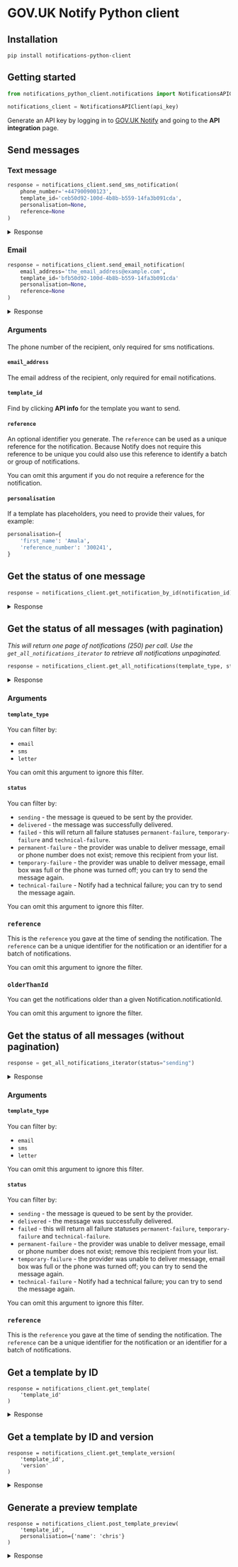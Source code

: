 # GOV.UK Notify Python client

## Installation

```shell
pip install notifications-python-client
```

## Getting started

```python
from notifications_python_client.notifications import NotificationsAPIClient

notifications_client = NotificationsAPIClient(api_key)
```

Generate an API key by logging in to
[GOV.UK Notify](https://www.notifications.service.gov.uk) and going to
the **API integration** page.

## Send messages

### Text message

```python
response = notifications_client.send_sms_notification(
    phone_number='+447900900123',
    template_id='ceb50d92-100d-4b8b-b559-14fa3b091cda',
    personalisation=None,
    reference=None
)
```
<details>
<summary>
Response
</summary>

If the request is successful, `response` will be a `dict`:

```python
{
        "id": "bfb50d92-100d-4b8b-b559-14fa3b091cda",
        "reference": None,
        "content": {
                    "body": "Some words",
                    "from_number": "40604"
                    },
        "uri": "https://api.notifications.service.gov.uk/v2/notifications/ceb50d92-100d-4b8b-b559-14fa3b091cd",
        "template": {
                     "id": "ceb50d92-100d-4b8b-b559-14fa3b091cda",
                     "version": 1,
                     "uri": "https://api.notifications.service.gov.uk/v2/template/bfb50d92-100d-4b8b-b559-14fa3b091cda"
                     }
}
```

Otherwise the client will raise a `HTTPError`:
<table>
<thead>
<tr>
<th>`error.status_code`</th>
<th>`error.message`</th>
</tr>
</thead>
<tbody>
<tr>
<td>
<pre>429</pre>
</td>
<td>
<pre>
[{
    "error": "TooManyRequestsError",
    "message": "Exceeded send limits (50) for today"
}]
</pre>
</td>
</tr>
<tr>
<td>
<pre>400</pre>
</td>
<td>
<pre>
[{
    "error": "BadRequestError",
    "message": "Can"t send to this recipient using a team-only API key"
]}
</pre>
</td>
</tr>
<tr>
<td>
<pre>400</pre>
</td>
<td>
<pre>
[{
    "error": "BadRequestError",
    "message": "Can"t send to this recipient when service is in trial mode
                - see https://www.notifications.service.gov.uk/trial-mode"
}]
</pre>
</td>
</tr>
</tbody>
</table>
</details>


### Email

```python
response = notifications_client.send_email_notification(
    email_address='the_email_address@example.com',
    template_id='bfb50d92-100d-4b8b-b559-14fa3b091cda'
    personalisation=None,
    reference=None
)
```

<details>
<summary>
Response
</summary>

If the request is successful, `response` will be a `dict`:

```python
{
        "id": "bfb50d92-100d-4b8b-b559-14fa3b091cda",
        "reference": None,
        "content": {"subject": "Licence renewal",
                    "body": "Dear Bill, your licence is due for renewal on 3 January 2016.",
                    "from_email": "the_service@gov.uk"
                    },
        "uri": "https://api.notifications.service.gov.uk/v2/notifications/ceb50d92-100d-4b8b-b559-14fa3b091cd",
        "template": {
                     "id": "ceb50d92-100d-4b8b-b559-14fa3b091cda",
                     "version": 1,
                     "uri": "https://api.notificaitons.service.gov.uk/v2/template/bfb50d92-100d-4b8b-b559-14fa3b091cda"
                     }
}
```

Otherwise the client will raise a `HTTPError`:
<table>
<thead>
<tr>
<th>`error.status_code`</th>
<th>`error.message`</th>
</tr>
</thead>
<tbody>
<tr>
<td>
<pre>429</pre>
</td>
<td>
<pre>
[{
    "error": "TooManyRequestsError",
    "message": "Exceeded send limits (50) for today"
}]
</pre>
</td>
</tr>
<tr>
<td>
<pre>400</pre>
</td>
<td>
<pre>
[{
    "error": "BadRequestError",
    "message": "Can"t send to this recipient using a team-only API key"
]}
</pre>
</td>
</tr>
<tr>
<td>
<pre>400</pre>
</td>
<td>
<pre>
[{
    "error": "BadRequestError",
    "message": "Can"t send to this recipient when service is in trial mode
                - see https://www.notifications.service.gov.uk/trial-mode"
}]
</pre>
</td>
</tr>
</tbody>
</table>
</details>


### Arguments

####
The phone number of the recipient, only required for sms notifications.

#### `email_address`
The email address of the recipient, only required for email notifications.

#### `template_id`

Find by clicking **API info** for the template you want to send.

#### `reference`

An optional identifier you generate. The `reference` can be used as a unique reference for the notification. Because Notify does not require this reference to be unique you could also use this reference to identify a batch or group of notifications.

You can omit this argument if you do not require a reference for the notification.


#### `personalisation`

If a template has placeholders, you need to provide their values, for example:

```python
personalisation={
    'first_name': 'Amala',
    'reference_number': '300241',
}
```

## Get the status of one message

```python
response = notifications_client.get_notification_by_id(notification_id)
```

<details>
<summary>
Response
</summary>

If the request is successful, `response` will be a `dict`:

```python
{
    "id": "notify_id", # required
    "reference": "client reference", # optional
    "email_address": "email address",  # required for emails
    "phone_number": "phone number",  # required for sms
    "line_1": "full name of a person or company", # required for letter
    "line_2": "123 The Street", # optional
    "line_3": "Some Area", # optional
    "line_4": "Some Town", # optional
    "line_5": "Some county", # optional
    "line_6": "Something else", # optional
    "postcode": "postcode", # required for letter
    "type": "sms|letter|email", # required
    "status": "current status", # required
    "template": {
                    "version": 1 # template version num # required
                    "id": 1 # template id # required
                    "uri": "/v2/template/{id}/{version}", # required
                },
    "body": "Body of the notification",
    "subject": "Subject of an email notification of None if an sms message"
	"created_at": "created at", # required
	"sent_at": " sent to provider at", # optional
	"completed_at:" "date the notification is delivered or failed" # optional
}
```

Otherwise the client will raise a `HTTPError`:
<table>
<thead>
<tr>
<th>`error.status_code`</th>
<th>`error.message`</th>
</tr>
</thead>
<tbody>
<tr>
<td>
<pre>404</pre>
</td>
<td>
<pre>
[{
    "error": "NoResultFound",
    "message": "No result found"
}]
</pre>
</td>
</tr>
<tr>
<td>
<pre>400</pre>
</td>
<td>
<pre>
[{
    "error": "ValidationError",
    "message": "id is not a valid UUID"
}]
</pre>
</td>
</tr>
</tbody>
</table>
</details>

## Get the status of all messages (with pagination)

_This will return one page of notifications (250) per call. Use the `get_all_notifications_iterator` to retrieve all notifications unpaginated._

```python
response = notifications_client.get_all_notifications(template_type, status, reference, older_than)
```
<details>
<summary>
Response
</summary>

If the request is successful, `response` will be a `dict`:

```python
{"notifications":
  [{
         "id": "notify_id", # required
         "reference": "client reference", # optional
         "email_address": "email address",  # required for emails
         "phone_number": "phone number",  # required for sms
         "line_1": "full name of a person or company", # required for letter
         "line_2": "123 The Street", # optional
         "line_3": "Some Area", # optional
         "line_4": "Some Town", # optional
         "line_5": "Some county", # optional
         "line_6": "Something else", # optional
         "postcode": "postcode", # required for letter
         "type": "sms | letter | email", # required
         "status": sending | delivered | permanent-failure | temporary-failure | technical-failure # required
         "template": {
                         "version": 1 # template version num # required
                         "id": 1 # template id # required
                         "uri": "/v2/template/{id}/{version}", # required
                     },
          "body": "Body of the notification",
          "subject": "Subject of an email notification of None if an sms message"
          "created_at": "created at", # required
          "sent_at": " sent to provider at", # optional
          "completed_at:" "date the notification is delivered or failed" # optional
        },
    …
  ],
  "links": {
    "current": "/notifications?template_type=sms&status=delivered",
    "next": "/notifications?other_than=last_id_in_list&template_type=sms&status=delivered"
  }
}
```

Otherwise the client will raise a `HTTPError`:
<table>
<thead>
<tr>
<th>`error.status_code`</th>
<th>`error.message`</th>
</tr>
</thead>
<tbody>
<tr>
<td>
<pre>400</pre>
</td>
<td>
<pre>
[{
	'error': 'ValidationError',
    'message': 'bad status is not one of [created, sending, delivered, pending, failed, technical-failure, temporary-failure, permanent-failure]'
}]
</pre>
</td>
</tr>
<tr>
<td>
<pre>400</pre>
</td>
<td>
<pre>
[{
    "error": "ValidationError",
    "message": "Apple is not one of [sms, email, letter]"
}]
</pre>
</td>
</tr>
</tbody>
</table>
</details>

### Arguments

#### `template_type`

You can filter by:

* `email`
* `sms`
* `letter`

You can omit this argument to ignore this filter.


#### `status`

You can filter by:

* `sending` - the message is queued to be sent by the provider.
* `delivered` - the message was successfully delivered.
* `failed` - this will return all failure statuses `permanent-failure`, `temporary-failure` and `technical-failure`.
* `permanent-failure` - the provider was unable to deliver message, email or phone number does not exist; remove this recipient from your list.
* `temporary-failure` - the provider was unable to deliver message, email box was full or the phone was turned off; you can try to send the message again.
* `technical-failure` - Notify had a technical failure; you can try to send the message again.

You can omit this argument to ignore this filter.

### `reference`

This is the `reference` you gave at the time of sending the notification. The `reference` can be a unique identifier for the notification or an identifier for a batch of notifications.

You can omit this argument to ignore the filter.

### `olderThanId`

You can get the notifications older than a given Notification.notificationId.

You can omit this argument to ignore the filter.

## Get the status of all messages (without pagination)

```python
response = get_all_notifications_iterator(status="sending")
```
<details>
<summary>
Response
</summary>

If the request is successful, `response` will be a `<generator object>` that will yield all messages:

```python
<generator object NotificationsAPIClient.get_all_notifications_iterator at 0x1026c7410>
```

Otherwise the client will raise a `HTTPError`:
<table>
<thead>
<tr>
<th>`error.status_code`</th>
<th>`error.message`</th>
</tr>
</thead>
<tbody>
<tr>
<td>
<pre>400</pre>
</td>
<td>
<pre>
[{
    'error': 'ValidationError',
    'message': 'bad status is not one of [created, sending, delivered, pending, failed, technical-failure, temporary-failure, permanent-failure]'
}]
</pre>
</td>
</tr>
<tr>
<td>
<pre>400</pre>
</td>
<td>
<pre>
[{
    "error": "ValidationError",
    "message": "Apple is not one of [sms, email, letter]"
}]
</pre>
</td>
</tr>
</tbody>
</table>
</details>

### Arguments

#### `template_type`

You can filter by:

* `email`
* `sms`
* `letter`

You can omit this argument to ignore this filter.


#### `status`

You can filter by:

* `sending` - the message is queued to be sent by the provider.
* `delivered` - the message was successfully delivered.
* `failed` - this will return all failure statuses `permanent-failure`, `temporary-failure` and `technical-failure`.
* `permanent-failure` - the provider was unable to deliver message, email or phone number does not exist; remove this recipient from your list.
* `temporary-failure` - the provider was unable to deliver message, email box was full or the phone was turned off; you can try to send the message again.
* `technical-failure` - Notify had a technical failure; you can try to send the message again.

You can omit this argument to ignore this filter.

### `reference`

This is the `reference` you gave at the time of sending the notification. The `reference` can be a unique identifier for the notification or an identifier for a batch of notifications.

## Get a template by ID

```
response = notifications_client.get_template(
    'template_id'
)
```

<details>
<summary>
Response
</summary>

If the request is successful, `response` will be a `dict`:

```python
{
    "id": "notify_id", # required
    "type": "sms" | "letter" | "email", # required
    "created_at": "created at", # required
    "updated_at": "updated at", # required
    "version": "version", # required
    "created_by": "created by", # required
    "body": "Body of the notification", # required
    "subject": "Subject of an email notification of None if an sms message"
}
```

Otherwise the client will raise a `HTTPError`:
<table>
<thead>
<tr>
<th>`error.status_code`</th>
<th>`error.message`</th>
</tr>
</thead>
<tbody>
<tr>
<td>
<pre>404</pre>
</td>
<td>
<pre>
[{
    "error": "NoResultFound",
    "message": "No result found"
]}
</pre>
</td>
</tr>
</tbody>
</table>
</details>

## Get a template by ID and version

```
response = notifications_client.get_template_version(
    'template_id',
    'version'
)
```

<details>
<summary>
Response
</summary>

If the request is successful, `response` will be a `dict`:

```python
{
    "id": "notify_id", # required
    "type": "sms" | "letter" | "email", # required
    "created_at": "created at", # required
    "updated_at": "updated at", # required
    "version": "version", # required
    "created_by": "created by", # required
    "body": "Body of the notification", # required
    "subject": "Subject of an email notification of None if an sms message"
}
```

Otherwise the client will raise a `HTTPError`:
<table>
<thead>
<tr>
<th>`error.status_code`</th>
<th>`error.message`</th>
</tr>
</thead>
<tbody>
<tr>
<td>
<pre>404</pre>
</td>
<td>
<pre>
[{
    "error": "NoResultFound",
    "message": "No result found"
]}
</pre>
</td>
</tr>
</tbody>
</table>
</details>

## Generate a preview template

```
response = notifications_client.post_template_preview(
    'template_id', 
    personalisation={'name': 'chris'}
)
```

<details>
<summary>
Response
</summary>

If the request is successful, `response` will be a `dict`:

```python
{
    "id": "notify_id", # required
    "type": "sms" | "letter" | "email", # required
    "version": "version", # required
    "subject": "Subject of an email notification of None if an sms message","body": "Body of the notification"
} 
```

Otherwise the client will raise a `HTTPError`:
<table>
<thead>
<tr>
<th>`error.status_code`</th>
<th>`error.message`</th>
</tr>
</thead>
<tbody>
<tr>
<td>
<pre>400</pre>
</td>
<td>
<pre>
[{
    "error": "BadRequestError",
    "message": "Missing personalisation: [name]"
]}
</pre>
</td>
</tr>
<tr>
<td>
<pre>404</pre>
</td>
<td>
<pre>
[{
    "error": "NoResultFound",
    "message": "No result found"
]}
</pre>
</td>
</tr>
</tbody>
</table>
</details>

